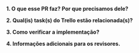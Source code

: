**1. O que esse PR faz? Por que precisamos dele?**
<!-- Este item é obrigatório  -->

**2. Qual(is) task(s) do Trello estão relacionada(s)?**
<!-- Este item é obrigatório  -->

**3. Como verificar a implementação?**
<!-- Este item é obrigatório  -->

**4. Informações adicionais para os revisores.**
<!-- Este item é opcional     -->
